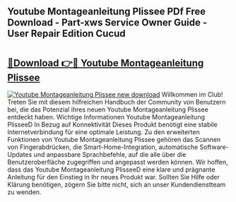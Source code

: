 ## Youtube Montageanleitung Plissee PDf Free Download - Part-xws Service Owner Guide - User Repair Edition Cucud

# <h2><a href="http://df7k0wf.blite.top/?on=Youtube+Montageanleitung+Plissee">🔗Download 👉🔴 Youtube Montageanleitung Plissee</a></h2>

[![Youtube Montageanleitung Plissee new download](https://i.imgur.com/lujVjoI.png)](http://df7k0wf.blite.top/?on=Youtube+Montageanleitung+Plissee)
Willkommen im Club! Treten Sie mit diesem hilfreichen Handbuch der Community von Benutzern bei, die das Potenzial ihres neuen Youtube Montageanleitung Plissee entdeckt haben. Wichtige Informationen Youtube Montageanleitung PlisseeD In Bezug auf Konnektivität Dieses Produkt benötigt eine stabile Internetverbindung für eine optimale Leistung. Zu den erweiterten Funktionen von Youtube Montageanleitung Plissee gehören das Scannen von Fingerabdrücken, die Smart-Home-Integration, automatische Software-Updates und anpassbare Sprachbefehle, auf die alle über die Benutzeroberfläche zugegriffen und angepasst werden können. Wir hoffen, dass das Youtube Montageanleitung PlisseeD eine klare und prägnante Anleitung für den Einstieg in Ihr neues Produkt war. Sollten Sie Hilfe oder Klärung benötigen, zögern Sie bitte nicht, sich an unser Kundendienstteam zu wenden.

